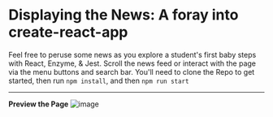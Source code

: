 # Displaying the News: A foray into create-react-app
Feel free to peruse some news as you explore a student's first baby steps with React, Enzyme, & Jest. Scroll the news feed or interact with the page via the menu buttons and search bar. You'll need to clone the Repo to get started, then run ```npm install```, and then ```npm run start```

---

**Preview the Page**
![image](https://user-images.githubusercontent.com/42498559/69471841-36c39e80-0d61-11ea-8558-1157da1899c1.png)







